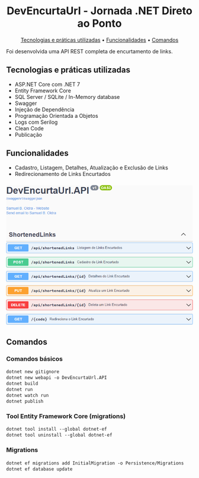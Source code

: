 <h1 align="center">
  DevEncurtaUrl - Jornada .NET Direto ao Ponto
</h1>
<p align="center">
  <a href="#tecnologias-e-práticas-utilizadas">Tecnologias e práticas utilizadas</a> •
  <a href="#funcionalidades">Funcionalidades</a> •
  <a href="#comandos">Comandos</a>
</p>

Foi desenvolvida uma API REST completa de encurtamento de links.

## Tecnologias e práticas utilizadas
- ASP.NET Core com .NET 7
- Entity Framework Core
- SQL Server / SQLite / In-Memory database
- Swagger
- Injeção de Dependência
- Programação Orientada a Objetos
- Logs com Serilog
- Clean Code
- Publicação

## Funcionalidades
- Cadastro, Listagem, Detalhes, Atualização e Exclusão de Links
- Redirecionamento de Links Encurtados

###

![alt text](https://raw.githubusercontent.com/samuel-oldra/DevEncurtaUrl.API/main/README_IMGS/swagger_ui.png)

## Comandos

### Comandos básicos
```
dotnet new gitignore
dotnet new webapi -o DevEncurtaUrl.API
dotnet build
dotnet run
dotnet watch run
dotnet publish
```

### Tool Entity Framework Core (migrations)
```
dotnet tool install --global dotnet-ef
dotnet tool uninstall --global dotnet-ef
```

### Migrations
```
dotnet ef migrations add InitialMigration -o Persistence/Migrations
dotnet ef database update
```
